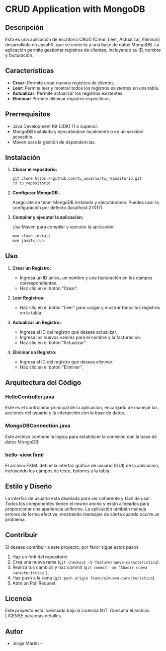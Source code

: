 # CRUD Application with MongoDB

## Descripción

Esta es una aplicación de escritorio CRUD (Crear, Leer, Actualizar, Eliminar) desarrollada en JavaFX, que se conecta a una base de datos MongoDB. La aplicación permite gestionar registros de clientes, incluyendo su ID, nombre y facturación.

## Características

- **Crear:** Permite crear nuevos registros de clientes.
- **Leer:** Permite leer y mostrar todos los registros existentes en una tabla.
- **Actualizar:** Permite actualizar los registros existentes.
- **Eliminar:** Permite eliminar registros específicos.

## Prerrequisitos

- Java Development Kit (JDK) 11 o superior.
- MongoDB instalado y ejecutándose localmente o en un servidor accesible.
- Maven para la gestión de dependencias.

## Instalación

1. **Clonar el repositorio:**

    ```bash
    git clone https://github.com/tu_usuario/tu_repositorio.git
    cd tu_repositorio
    ```

2. **Configurar MongoDB:**

    Asegúrate de tener MongoDB instalado y ejecutándose. Puedes usar la configuración por defecto (localhost:27017).

3. **Compilar y ejecutar la aplicación:**

    Usa Maven para compilar y ejecutar la aplicación:

    ```bash
    mvn clean install
    mvn javafx:run
    ```

## Uso

1. **Crear un Registro:**
    - Ingresa un ID único, un nombre y una facturación en los campos correspondientes.
    - Haz clic en el botón "Crear".

2. **Leer Registros:**
    - Haz clic en el botón "Leer" para cargar y mostrar todos los registros en la tabla.

3. **Actualizar un Registro:**
    - Ingresa el ID del registro que deseas actualizar.
    - Ingresa los nuevos valores para el nombre y la facturación.
    - Haz clic en el botón "Actualizar".

4. **Eliminar un Registro:**
    - Ingresa el ID del registro que deseas eliminar.
    - Haz clic en el botón "Eliminar".

## Arquitectura del Código

### HelloController.java

Este es el controlador principal de la aplicación, encargado de manejar las acciones del usuario y la interacción con la base de datos.

### MongoDBConnection.java

Este archivo contiene la lógica para establecer la conexión con la base de datos MongoDB.

### hello-view.fxml

El archivo FXML define la interfaz gráfica de usuario (GUI) de la aplicación, incluyendo los campos de texto, botones y la tabla.

## Estilo y Diseño

La interfaz de usuario está diseñada para ser coherente y fácil de usar. Todos los componentes tienen el mismo ancho y están alineados para proporcionar una apariencia uniforme. La aplicación también maneja errores de forma efectiva, mostrando mensajes de alerta cuando ocurre un problema.

## Contribuir

Si deseas contribuir a este proyecto, por favor sigue estos pasos:

1. Haz un fork del repositorio.
2. Crea una nueva rama (`git checkout -b feature/nueva-caracteristica`).
3. Realiza tus cambios y haz commit (`git commit -am 'Añadir nueva característica'`).
4. Haz push a la rama (`git push origin feature/nueva-caracteristica`).
5. Abre un Pull Request.

## Licencia

Este proyecto está licenciado bajo la Licencia MIT. Consulta el archivo LICENSE para más detalles.

## Autor

- Jorge Martin - 

